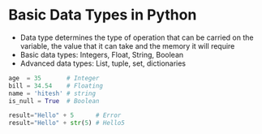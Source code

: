 # Basic Data Types in Python

* Data type determines the type of operation that can be carried on the variable, the value that it can take and the memory it will require
* Basic data types: Integers, Float, String, Boolean
* Advanced data types: List, tuple, set, dictionaries

```python
age  = 35       # Integer
bill = 34.54    # Floating
name = 'hitesh' # string
is_null = True  # Boolean

result="Hello" + 5      # Error
result="Hello" + str(5) # Hello5
```
